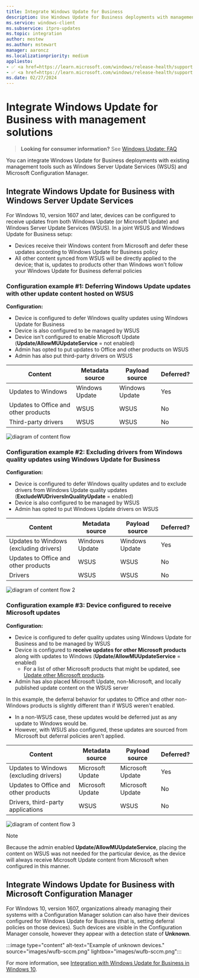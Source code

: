 ```yaml
---
title: Integrate Windows Update for Business
description: Use Windows Update for Business deployments with management tools such as Windows Server Update Services (WSUS) and Microsoft Configuration Manager.
ms.service: windows-client
ms.subservice: itpro-updates
ms.topic: integration
author: mestew
ms.author: mstewart
manager: aaroncz
ms.localizationpriority: medium
appliesto: 
- ✅ <a href=https://learn.microsoft.com/windows/release-health/supported-versions-windows-client target=_blank>Windows 11</a>
- ✅ <a href=https://learn.microsoft.com/windows/release-health/supported-versions-windows-client target=_blank>Windows 10</a>	
ms.date: 02/27/2024
---
```


# Integrate Windows Update for Business with management solutions

> **Looking for consumer information?** See [Windows Update: FAQ](https://support.microsoft.com/help/12373/windows-update-faq) 

You can integrate Windows Update for Business deployments with existing management tools such as Windows Server Update Services (WSUS) and Microsoft Configuration Manager.

## Integrate Windows Update for Business with Windows Server Update Services


For Windows 10, version 1607 and later, devices can be configured to receive updates from both Windows Update (or Microsoft Update) and Windows Server Update Services (WSUS).  In a joint WSUS and Windows Update for Business setup:

- Devices receive their Windows content from Microsoft and defer these updates according to Windows Update for Business policy
- All other content synced from WSUS will be directly applied to the device; that is, updates to products other than Windows won't follow your Windows Update for Business deferral policies

### Configuration example \#1: Deferring Windows Update updates with other update content hosted on WSUS

**Configuration:**

- Device is configured to defer Windows quality updates using Windows Update for Business
- Device is also configured to be managed by WSUS
- Device isn't configured to enable Microsoft Update (**Update/AllowMUUpdateService** = not enabled)
- Admin has opted to put updates to Office and other products on WSUS
- Admin has also put third-party drivers on WSUS

|Content|Metadata source|Payload source|Deferred?|
|--- |--- |--- |--- |
|Updates to Windows|Windows Update|Windows Update|Yes|
|Updates to Office and other products|WSUS|WSUS|No|
|Third-party drivers|WSUS|WSUS|No|

![diagram of content flow](images/wufb-config1a.png)

### Configuration example \#2: Excluding drivers from Windows quality updates using Windows Update for Business 

**Configuration:**

- Device is configured to defer Windows quality updates and to exclude drivers from Windows Update quality updates (**ExcludeWUDriversInQualityUpdate** = enabled)
- Device is also configured to be managed by WSUS
- Admin has opted to put Windows Update drivers on WSUS

|Content|Metadata source|Payload source|Deferred?|
|--- |--- |--- |--- |
|Updates to Windows (excluding drivers)|Windows Update|Windows Update|Yes|
|Updates to Office and other products|WSUS|WSUS|No|
|Drivers|WSUS|WSUS|No|

![diagram of content flow 2](images/wufb-config2.png)

### Configuration example \#3: Device configured to receive Microsoft updates 

**Configuration:**

- Device is configured to defer quality updates using Windows Update for Business and to be managed by WSUS
- Device is configured to **receive updates for other Microsoft products** along with updates to Windows (**Update/AllowMUUpdateService** = enabled)
   - For a list of other Microsoft products that might be updated, see [Update other Microsoft products](update-other-microsoft-products.md).
- Admin has also placed Microsoft Update, non-Microsoft, and locally published update content on the WSUS server

In this example, the deferral behavior for updates to Office and other non-Windows products is slightly different than if WSUS weren't enabled. 
- In a non-WSUS case, these updates would be deferred just as any update to Windows would be.  
- However, with WSUS also configured, these updates are sourced from Microsoft but deferral policies aren't applied.  

|Content|Metadata source|Payload source|Deferred?|
|--- |--- |--- |--- |
|Updates to Windows (excluding drivers)|Microsoft Update|Microsoft Update|Yes|
|Updates to Office and other products|Microsoft Update|Microsoft Update|No|
|Drivers, third-party applications|WSUS|WSUS|No|

![diagram of content flow 3](images/wufb-config3a.png)

>[!NOTE]
> Because the admin enabled **Update/AllowMUUpdateService**, placing the content on WSUS was not needed for the particular device, as the device will always receive Microsoft Update content from Microsoft when configured in this manner.

## Integrate Windows Update for Business with Microsoft Configuration Manager

For Windows 10, version 1607, organizations already managing their systems with a Configuration Manager solution can also have their devices configured for Windows Update for Business (that is, setting deferral policies on those devices). Such devices are visible in the Configuration Manager console, however they appear with a detection state of **Unknown**.

:::image type="content" alt-text="Example of unknown devices." source="images/wufb-sccm.png" lightbox="images/wufb-sccm.png":::

For more information, see [Integration with Windows Update for Business in Windows 10](/mem/configmgr/sum/deploy-use/integrate-windows-update-for-business-windows-10).

